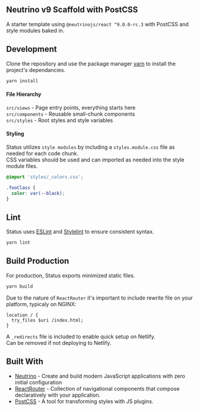 ## Neutrino v9 Scaffold with PostCSS

A starter template using `@neutrinojs/react ^9.0.0-rc.3` with PostCSS and style modules baked in.

## Development

Clone the repository and use the package manager [yarn](https://yarnpkg.com) to install the project's dependancies.

```bash
yarn install
```

#### File Hierarchy

`src/views` - Page entry points, everything starts here
<br />`src/components` - Reusable small-chunk components
<br />`src/styles` - Root styles and style variables

#### Styling

Status utilizes `style modules` by including a `styles.module.css` file as needed for
each code chunk.
<br/>CSS variables should be used and can imported as needed into the
style module files.

```CSS
@import 'styles/_colors.css';

.fooClass {
  color: var(--black);
}
```

## Lint

Status uses [ESLint](https://eslint.org/) and [Stylelint](https://github.com/stylelint/stylelint) to ensure consistent syntax.

```bash
yarn lint
```

## Build Production

For production, Status exports minimized static files.

```bash
yarn build
```

Due to the nature of `ReactRouter` it's important to include rewrite file on your platform, typicaly on NGINX:

```
location / {
  try_files $uri /index.html;
}
```

A `_redirects` file is included to enable quick setup on Netlify. <br /> Can be removed if not deploying to Netlify.

## Built With

- [Neutrino](https://neutrinojs.org/) - Create and build modern JavaScript applications with zero initial configuration
- [ReactRouter](https://reacttraining.com/react-router/) - Collection of navigational components that compose declaratively with your application.
- [PostCSS](https://postcss.org/) - A tool for transforming styles with JS plugins.

